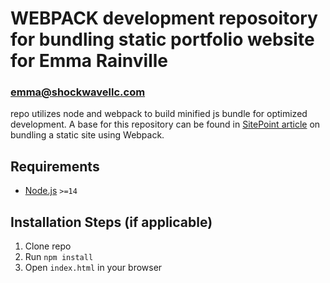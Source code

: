 # WEBPACK development reposoitory for bundling static portfolio website for Emma Rainville
### emma@shockwavellc.com

repo utilizes node and webpack to build minified js bundle for optimized development. A base for this repository can be found in [SitePoint article](https://www.sitepoint.com/bundle-static-site-webpack) on bundling a static site using Webpack.

## Requirements

* [Node.js](http://nodejs.org/) `>=14`


## Installation Steps (if applicable)

1. Clone repo
2. Run `npm install`
3. Open `index.html` in your browser

